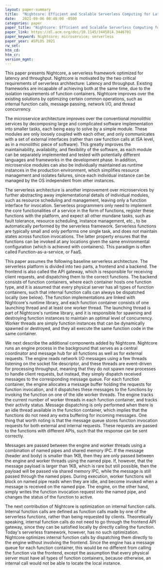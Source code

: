 ```yaml
---
layout: paper-summary
title:  "Nightcore: Efficient and Scalable Serverless Computing for Latency-Sensitive, Interactive Microservices"
date:   2021-09-06 00:48:00 -0500
categories: paper
paper_title: "Nightcore: Efficient and Scalable Serverless Computing for Latency-Sensitive, Interactive Microservices"
paper_link: https://dl.acm.org/doi/10.1145/3445814.3446701
paper_keyword: Nightcore; microservice; serverless
paper_year: ASPLOS 2021
rw_set:
htm_cd:
htm_cr:
version_mgmt:
---
```


This paper presents Nightcore, a serverless framework optimized for latency and throughput. Nightcore is motivated by 
the two critical requirements of serverless architecture: Latency and throughput. Existing frameworks are incapable of
achieving both at the same time, due to the isolation requirements of function containers.
Nightcore improves over the existing solutions by optimizing certain common operations, such as internal function
calls, message passing, network I/O, and thread concurrency.

The microservice architecture improves over the conventional monolithic services by decomposing large and complicated 
software implementation into smaller tasks, each being easy to solve by a simple module. These modules are only loosely
coupled with each other, and only communicates with a set of external interfaces (rather than raw function calls at
ISA level, as in a monolithic piece of software). This greatly improves the maintainability, availability, and 
flexibility of the software, as each module can be separately implemented and tested with potentially different 
languages and frameworks in the development phase. In addition, microservice modules can also be individually 
maintained as runtime instances in the production environment, which simplifies resource management and isolates
failures, since each individual instance can be managed by the OS independent from other instances.

The serverless architecture is another improvement over microservices by further abstracting away implementational 
details of individual modules, such as resource scheduling and management, leaving only a function interface for 
invocation. Serverless programmers only need to implement the core functionalities of a service in the form of 
functions, register these functions with the platform, and expect all other mundane tasks, such as fault tolerance,
resource scheduling, instance management, etc., to be automatically performed by the serverless framework.
Serverless functions are typically small and only performs one single task, and does not maintain states across
function invocations. The latter property ensures that the functions can be invoked at any locations given the same
environmental configuration (which is achieved with containers).
This paradigm is often called Function-as-a-service, or FaaS.

This paper assumes the following baseline serverless architecture. The serverless platform is divided into two 
parts, a frontend and a backend. The frontend is also called the API gateway, which is responsible for receiving 
client requests, and dispatching them to the correct functions. The backend consists of function containers, where
each container hosts one function type, and it is assumed that every physical server has all types of function
containers, such that internal function calls can always be dispatched locally (see below).
The function implementations are linked with Nightcore's runtime library, and each function container consists of 
one launching thread and at least one worker thread. The launching thread is part of Nightcore's runtime library, and
it is responsible for spawning and destroying function instances to maintain an optimal level of concurrency. 
Worker threads are simply function instances that can be dynamically spawned or destroyed, and they all execute the 
same function code in the same container.

We next describe the additional components added by Nightcore. Nightcore runs an engine process in the background
that serves as a central coordinator and message hub for all functions as well as for external requests. 
The engine reads network I/O messages using a few threads listening on the socket file descriptor, and these threads
are event-driven for processing throughput, meaning that they do not spawn new processes to handle client requests,
but instead, they simply dispatch received messages to the corresponding message queue.
For each function container, the engine allocates a message buffer holding the requests for function invocation,
and it dispatches these messages to the functions by invoking the function on one of the idle worker threads.
The engine tracks the current number of worker threads in each function container, and tracks their activity status.
Message dispatching is only performed when there is an idle thread available in the function container, which
implies that the functions do not need any extra buffering for incoming messages.
One thing that worth noting is that the message queue stores function invocation requests for both external 
and internal requests. These requests are passed to the functions with different APIs, such that the response
can be sent correctly.

Messages are passed between the engine and worker threads using a combination of named pipes and shared memory IPC.
If the message (header and body) is smaller than 1KB, then they are only passed between the engine and worker threads
using the named pipe. If, however, that the message payload is larger than 1KB, which is rare but still possible,
then the payload will be passed via shared memory IPC, while the message is still passed through the named pipes.
During execution, worker functions will block on named pipe reads when they are idle, and become invoked when a 
message is received on the named pipe. The engine, on the other hand, simply writes the function invocation 
request into the named pipe, and changes the status of the function to active.

The next contribution of Nightcore is optimization on internal function calls.
Internal function calls are defined as function calls made by one of the serverless functions, 
rather than being requested by clients. Theoretically speaking, internal function calls do not need to go through the frontend API gateway, since they can be
satisfied locally by directly calling the function. Today's serverless framework, however, has no such optimization.
Nightcore optimizes internal function calls by dispatching them directly to the engine without involving
the frontend. Since the engine has a message queue for each function container, this would be no different from
calling the function via the frontend, except the assumption that every physical server must have all types of 
function containers, because otherwise, an internal call would not be able to locate the local instance.